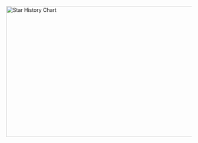 <img src="https://api.star-history.com/svg?repos=snmlm/snmlm&type=Date" alt="Star History Chart" width="600" height="356" align="center">
